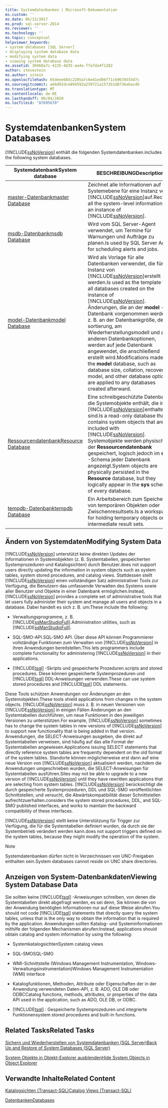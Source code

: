```yaml
---
title: Systemdatenbanken | Microsoft-Dokumentation
ms.custom: ''
ms.date: 06/13/2017
ms.prod: sql-server-2014
ms.reviewer: ''
ms.technology: ''
ms.topic: conceptual
helpviewer_keywords:
- system databases [SQL Server]
- displaying system database data
- modifying system data
- viewing system database data
ms.assetid: 30468a7c-4225-4d35-aa4a-ffa7da4f1282
author: stevestein
ms.author: sstein
ms.openlocfilehash: 65deee685c2205a7c6e41ed86f71c69639555d7c
ms.sourcegitcommit: ad4d92dce894592a259721a1571b1d8736abacdb
ms.translationtype: MT
ms.contentlocale: de-DE
ms.lasthandoff: 08/04/2020
ms.locfileid: "87695670"
---
```

# <a name="system-databases"></a><span data-ttu-id="40c3c-102">Systemdatenbanken</span><span class="sxs-lookup"><span data-stu-id="40c3c-102">System Databases</span></span>
  [!INCLUDE[ssNoVersion](../../includes/ssnoversion-md.md)] <span data-ttu-id="40c3c-103">enthält die folgenden Systemdatenbanken.</span><span class="sxs-lookup"><span data-stu-id="40c3c-103">includes the following system databases.</span></span>  
  
|<span data-ttu-id="40c3c-104">Systemdatenbank</span><span class="sxs-lookup"><span data-stu-id="40c3c-104">System database</span></span>|<span data-ttu-id="40c3c-105">BESCHREIBUNG</span><span class="sxs-lookup"><span data-stu-id="40c3c-105">Description</span></span>|  
|---------------------|-----------------|  
|[<span data-ttu-id="40c3c-106">master-Datenbank</span><span class="sxs-lookup"><span data-stu-id="40c3c-106">master Database</span></span>](master-database.md)|<span data-ttu-id="40c3c-107">Zeichnet alle Informationen auf Systemebene für eine Instanz von [!INCLUDE[ssNoVersion](../../includes/ssnoversion-md.md)]auf.</span><span class="sxs-lookup"><span data-stu-id="40c3c-107">Records all the system-level information for an instance of [!INCLUDE[ssNoVersion](../../includes/ssnoversion-md.md)].</span></span>|  
|[<span data-ttu-id="40c3c-108">msdb-Datenbank</span><span class="sxs-lookup"><span data-stu-id="40c3c-108">msdb Database</span></span>](msdb-database.md)|<span data-ttu-id="40c3c-109">Wird vom SQL Server-Agent verwendet, um Termine für Warnungen und Aufträge zu planen.</span><span class="sxs-lookup"><span data-stu-id="40c3c-109">Is used by SQL Server Agent for scheduling alerts and jobs.</span></span>|  
|[<span data-ttu-id="40c3c-110">model-Datenbank</span><span class="sxs-lookup"><span data-stu-id="40c3c-110">model Database</span></span>](model-database.md)|<span data-ttu-id="40c3c-111">Wird als Vorlage für alle Datenbanken verwendet, die für die Instanz von [!INCLUDE[ssNoVersion](../../includes/ssnoversion-md.md)]erstellt werden.</span><span class="sxs-lookup"><span data-stu-id="40c3c-111">Is used as the template for all databases created on the instance of [!INCLUDE[ssNoVersion](../../includes/ssnoversion-md.md)].</span></span> <span data-ttu-id="40c3c-112">Änderungen, die an der **model** -Datenbank vorgenommen werden, z. B. an der Datenbankgröße, der -sortierung, am Wiederherstellungsmodell und an anderen Datenbankoptionen, werden auf jede Datenbank angewendet, die anschließend erstellt wird.</span><span class="sxs-lookup"><span data-stu-id="40c3c-112">Modifications made to the **model** database, such as database size, collation, recovery model, and other database options, are applied to any databases created afterward.</span></span>|  
|[<span data-ttu-id="40c3c-113">Ressourcendatenbank</span><span class="sxs-lookup"><span data-stu-id="40c3c-113">Resource Database</span></span>](resource-database.md)|<span data-ttu-id="40c3c-114">Eine schreibgeschützte Datenbank, die Systemobjekte enthält, die in [!INCLUDE[ssNoVersion](../../includes/ssnoversion-md.md)]enthalten sind.</span><span class="sxs-lookup"><span data-stu-id="40c3c-114">Is a read-only database that contains system objects that are included with [!INCLUDE[ssNoVersion](../../includes/ssnoversion-md.md)].</span></span> <span data-ttu-id="40c3c-115">Systemobjekte werden physisch in der **Ressourcendatenbank** gespeichert, logisch jedoch im **sys** -Schema jeder Datenbank angezeigt.</span><span class="sxs-lookup"><span data-stu-id="40c3c-115">System objects are physically persisted in the **Resource** database, but they logically appear in the **sys** schema of every database.</span></span>|  
|[<span data-ttu-id="40c3c-116">tempdb-Datenbank</span><span class="sxs-lookup"><span data-stu-id="40c3c-116">tempdb Database</span></span>](tempdb-database.md)|<span data-ttu-id="40c3c-117">Ein Arbeitsbereich zum Speichern von temporären Objekten oder Zwischenresultsets.</span><span class="sxs-lookup"><span data-stu-id="40c3c-117">Is a workspace for holding temporary objects or intermediate result sets.</span></span>|  
  
## <a name="modifying-system-data"></a><span data-ttu-id="40c3c-118">Ändern von Systemdaten</span><span class="sxs-lookup"><span data-stu-id="40c3c-118">Modifying System Data</span></span>  
 [!INCLUDE[ssNoVersion](../../includes/ssnoversion-md.md)] <span data-ttu-id="40c3c-119">unterstützt keine direkten Updates der Informationen in Systemobjekten (z. B. Systemtabellen, gespeicherten Systemprozeduren und Katalogsichten) durch Benutzer.</span><span class="sxs-lookup"><span data-stu-id="40c3c-119">does not support users directly updating the information in system objects such as system tables, system stored procedures, and catalog views.</span></span> <span data-ttu-id="40c3c-120">Stattdessen stellt [!INCLUDE[ssNoVersion](../../includes/ssnoversion-md.md)] einen vollständigen Satz administrativer Tools zur Verfügung, die Benutzern das umfassende Verwalten des Systems sowie aller Benutzer und Objekte in einer Datenbank ermöglichen.</span><span class="sxs-lookup"><span data-stu-id="40c3c-120">Instead, [!INCLUDE[ssNoVersion](../../includes/ssnoversion-md.md)] provides a complete set of administrative tools that let users fully administer their system and manage all users and objects in a database.</span></span> <span data-ttu-id="40c3c-121">Dabei handelt es sich z. B. um:</span><span class="sxs-lookup"><span data-stu-id="40c3c-121">These include the following:</span></span>  
  
-   <span data-ttu-id="40c3c-122">Verwaltungsprogramme, z. B. [!INCLUDE[ssManStudioFull](../../includes/ssmanstudiofull-md.md)].</span><span class="sxs-lookup"><span data-stu-id="40c3c-122">Administration utilities, such as [!INCLUDE[ssManStudioFull](../../includes/ssmanstudiofull-md.md)].</span></span>  
  
-   <span data-ttu-id="40c3c-123">SQL-SMO-API.</span><span class="sxs-lookup"><span data-stu-id="40c3c-123">SQL-SMO API.</span></span> <span data-ttu-id="40c3c-124">Über diese API können Programmierer vollständige Funktionen zum Verwalten von [!INCLUDE[ssNoVersion](../../includes/ssnoversion-md.md)] in ihren Anwendungen bereitstellen.</span><span class="sxs-lookup"><span data-stu-id="40c3c-124">This lets programmers include complete functionality for administering [!INCLUDE[ssNoVersion](../../includes/ssnoversion-md.md)] in their applications.</span></span>  
  
-   [!INCLUDE[tsql](../../includes/tsql-md.md)] <span data-ttu-id="40c3c-125">-Skripts und gespeicherte Prozeduren.</span><span class="sxs-lookup"><span data-stu-id="40c3c-125">scripts and stored procedures.</span></span> <span data-ttu-id="40c3c-126">Diese können gespeicherte Systemprozeduren und [!INCLUDE[tsql](../../includes/tsql-md.md)] DDL-Anweisungen verwenden.</span><span class="sxs-lookup"><span data-stu-id="40c3c-126">These can use system stored procedures and [!INCLUDE[tsql](../../includes/tsql-md.md)] DDL statements.</span></span>  
  
 <span data-ttu-id="40c3c-127">Diese Tools schützen Anwendungen vor Änderungen an den Systemobjekten.</span><span class="sxs-lookup"><span data-stu-id="40c3c-127">These tools shield applications from changes in the system objects.</span></span> <span data-ttu-id="40c3c-128">[!INCLUDE[ssNoVersion](../../includes/ssnoversion-md.md)] muss z. B. in neuen Versionen von [!INCLUDE[ssNoVersion](../../includes/ssnoversion-md.md)] in einigen Fällen Änderungen an den Systemtabellen durchführen, um neue Funktionen in den jeweiligen Versionen zu unterstützen.</span><span class="sxs-lookup"><span data-stu-id="40c3c-128">For example, [!INCLUDE[ssNoVersion](../../includes/ssnoversion-md.md)] sometimes has to change the system tables in new versions of [!INCLUDE[ssNoVersion](../../includes/ssnoversion-md.md)] to support new functionality that is being added in that version.</span></span> <span data-ttu-id="40c3c-129">Anwendungen, die SELECT-Anweisungen ausgeben, die direkt auf Systemtabellen verweisen, sind häufig auf das alte Format der Systemtabellen angewiesen.</span><span class="sxs-lookup"><span data-stu-id="40c3c-129">Applications issuing SELECT statements that directly reference system tables are frequently dependent on the old format of the system tables.</span></span> <span data-ttu-id="40c3c-130">Standorte können möglicherweise erst dann auf eine neue Version von [!INCLUDE[ssNoVersion](../../includes/ssnoversion-md.md)] aktualisiert werden, nachdem die Anwendungen umgeschrieben wurden, die SELECT-Anweisungen für Systemtabellen ausführen.</span><span class="sxs-lookup"><span data-stu-id="40c3c-130">Sites may not be able to upgrade to a new version of [!INCLUDE[ssNoVersion](../../includes/ssnoversion-md.md)] until they have rewritten applications that are selecting from system tables.</span></span> [!INCLUDE[ssNoVersion](../../includes/ssnoversion-md.md)] <span data-ttu-id="40c3c-131">berücksichtigt die durch gespeicherte Systemprozeduren, DDL und SQL-SMO veröffentlichten Schnittstellen, und versucht, die Abwärtskompatibilität dieser Schnittstellen aufrechtzuerhalten.</span><span class="sxs-lookup"><span data-stu-id="40c3c-131">considers the system stored procedures, DDL, and SQL-SMO published interfaces, and works to maintain the backward compatibility of these interfaces.</span></span>  
  
 [!INCLUDE[ssNoVersion](../../includes/ssnoversion-md.md)] <span data-ttu-id="40c3c-132">stellt keine Unterstützung für Trigger zur Verfügung, die für die Systemtabellen definiert wurden, da durch sie der Systembetrieb verändert werden kann.</span><span class="sxs-lookup"><span data-stu-id="40c3c-132">does not support triggers defined on the system tables, because they might modify the operation of the system.</span></span>  
  
> [!NOTE]  
>  <span data-ttu-id="40c3c-133">Systemdatenbanken dürfen nicht in Verzeichnissen von UNC-Freigaben enthalten sein.</span><span class="sxs-lookup"><span data-stu-id="40c3c-133">System databases cannot reside on UNC share directories.</span></span>  
  
## <a name="viewing-system-database-data"></a><span data-ttu-id="40c3c-134">Anzeigen von System-Datenbankdaten</span><span class="sxs-lookup"><span data-stu-id="40c3c-134">Viewing System Database Data</span></span>  
 <span data-ttu-id="40c3c-135">Sie sollten keine [!INCLUDE[tsql](../../includes/tsql-md.md)] -Anweisungen schreiben, von denen die Systemtabellen direkt abgefragt werden, es sei denn, Sie können die von der Anwendung benötigten Informationen nur auf diese Weise abrufen.</span><span class="sxs-lookup"><span data-stu-id="40c3c-135">You should not code [!INCLUDE[tsql](../../includes/tsql-md.md)] statements that directly query the system tables, unless that is the only way to obtain the information that is required by the application.</span></span> <span data-ttu-id="40c3c-136">Anwendungen sollten Katalog- und Systeminformationen mithilfe der folgenden Mechanismen abrufen:</span><span class="sxs-lookup"><span data-stu-id="40c3c-136">Instead, applications should obtain catalog and system information by using the following:</span></span>  
  
-   <span data-ttu-id="40c3c-137">Systemkatalogsichten</span><span class="sxs-lookup"><span data-stu-id="40c3c-137">System catalog views</span></span>  
  
-   <span data-ttu-id="40c3c-138">SQL-SMO</span><span class="sxs-lookup"><span data-stu-id="40c3c-138">SQL-SMO</span></span>  
  
-   <span data-ttu-id="40c3c-139">WMI-Schnittstelle (Windows Management Instrumentation, Windows-Verwaltungsinstrumentation)</span><span class="sxs-lookup"><span data-stu-id="40c3c-139">Windows Management Instrumentation (WMI) interface</span></span>  
  
-   <span data-ttu-id="40c3c-140">Katalogfunktionen, Methoden, Attribute oder Eigenschaften der in der Anwendung verwendeten Daten-API, z. B. ADO, OLE DB oder ODBC</span><span class="sxs-lookup"><span data-stu-id="40c3c-140">Catalog functions, methods, attributes, or properties of the data API used in the application, such as ADO, OLE DB, or ODBC.</span></span>  
  
-   [!INCLUDE[tsql](../../includes/tsql-md.md)] <span data-ttu-id="40c3c-141">: Gespeicherte Systemprozeduren und integrierte Funktionen</span><span class="sxs-lookup"><span data-stu-id="40c3c-141">system stored procedures and built-in functions.</span></span>  
  
## <a name="related-tasks"></a><span data-ttu-id="40c3c-142">Related Tasks</span><span class="sxs-lookup"><span data-stu-id="40c3c-142">Related Tasks</span></span>  
 [<span data-ttu-id="40c3c-143">Sichern und Wiederherstellen von Systemdatenbanken &#40;SQL Server&#41;</span><span class="sxs-lookup"><span data-stu-id="40c3c-143">Back Up and Restore of System Databases &#40;SQL Server&#41;</span></span>](../backup-restore/back-up-and-restore-of-system-databases-sql-server.md)  
  
 [<span data-ttu-id="40c3c-144">System Objekte in Objekt-Explorer ausblenden</span><span class="sxs-lookup"><span data-stu-id="40c3c-144">Hide System Objects in Object Explorer</span></span>](../../ssms/object/object-explorer.md)  
  
## <a name="related-content"></a><span data-ttu-id="40c3c-145">Verwandte Inhalte</span><span class="sxs-lookup"><span data-stu-id="40c3c-145">Related Content</span></span>  
 [<span data-ttu-id="40c3c-146">Katalogsichten &#40;Transact-SQL&#41;</span><span class="sxs-lookup"><span data-stu-id="40c3c-146">Catalog Views &#40;Transact-SQL&#41;</span></span>](/sql/relational-databases/system-catalog-views/catalog-views-transact-sql)  
  
 [<span data-ttu-id="40c3c-147">Datenbanken</span><span class="sxs-lookup"><span data-stu-id="40c3c-147">Databases</span></span>](databases.md)  
  
  
